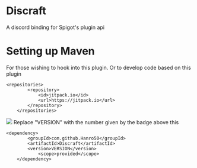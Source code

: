 

# Discraft
A discord binding for Spigot's plugin api

# Setting up Maven 
For those wishing to hook into this plugin. Or to develop code based on this plugin
```
<repositories>
		<repository>
		    <id>jitpack.io</id>
		    <url>https://jitpack.io</url>
		</repository>
	</repositories>
```
[![](https://jitpack.io/v/Hanro50/Discraft.svg)](https://jitpack.io/#Hanro50/Discraft)
Replace "VERSION" with the number given by the badge above this
```
<dependency>
	    <groupId>com.github.Hanro50</groupId>
	    <artifactId>Discraft</artifactId>
	    <version>VERSION</version>
			<scope>provided</scope>
	</dependency>
```
